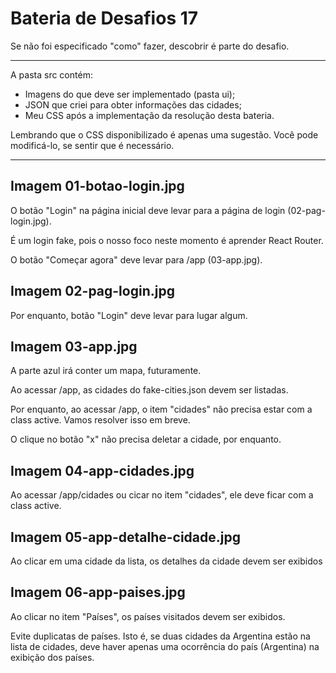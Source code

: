 # Bateria de Desafios 17

Se não foi especificado "como" fazer, descobrir é parte do desafio.

---

A pasta src contém: 

- Imagens do que deve ser implementado (pasta ui);
- JSON que criei para obter informações das cidades;
- Meu CSS após a implementação da resolução desta bateria. 

Lembrando que o CSS disponibilizado é apenas uma sugestão. Você pode modificá-lo, se sentir que é necessário. 

---

## Imagem 01-botao-login.jpg

O botão "Login" na página inicial deve levar para a página de login (02-pag-login.jpg). 

É um login fake, pois o nosso foco neste momento é aprender React Router. 

O botão "Começar agora" deve levar para /app (03-app.jpg).

## Imagem 02-pag-login.jpg

Por enquanto, botão "Login" deve levar para lugar algum.

## Imagem 03-app.jpg

A parte azul irá conter um mapa, futuramente.

Ao acessar /app, as cidades do fake-cities.json devem ser listadas.

Por enquanto, ao acessar /app, o item "cidades" não precisa estar com a class active. Vamos resolver isso em breve.

O clique no botão "x" não precisa deletar a cidade, por enquanto.

## Imagem 04-app-cidades.jpg

Ao acessar /app/cidades ou cicar no item "cidades", ele deve ficar com a class active.

## Imagem 05-app-detalhe-cidade.jpg

Ao clicar em uma cidade da lista, os detalhes da cidade devem ser exibidos

## Imagem 06-app-paises.jpg

Ao clicar no item "Países", os países visitados devem ser exibidos. 

Evite duplicatas de países. Isto é, se duas cidades da Argentina estão na lista de cidades, deve haver apenas uma ocorrência do país (Argentina) na exibição dos países.
